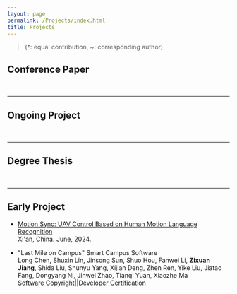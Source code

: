 ```yaml
---
layout: page
permalink: /Projects/index.html
title: Projects
---
```


> (†: equal contribution, ~: corresponding author)

## Conference Paper

  <br>

---

## Ongoing Project

<br>

---

## Degree Thesis

  <br>

---

## Early Project

- [Motion Sync: UAV Control Based on Human Motion Language Recognition](https://Andrew0425.github.io/file/UAV_control.pdf)<br>Xi'an, China. June, 2024.

- "Last Mile on Campus" Smart Campus Software<br>Long Chen, Shuxin Lin, Jinsong Sun, Shuo Hou, Fanwei Li, **Zixuan Jiang**, Shida Liu, Shunyu Yang, Xijian Deng, Zhen Ren, Yike Liu, Jiatao Fang, Dongyang Ni, Jinwei Zhao, Tianqi Yuan, Xiaozhe Ma<br>[Software Copyright](https://Andrew0425.github.io/file/SC1.pdf)||[Developer Certification](https://Andrew0425.github.io/file/DC1.pdf)

  <br>
